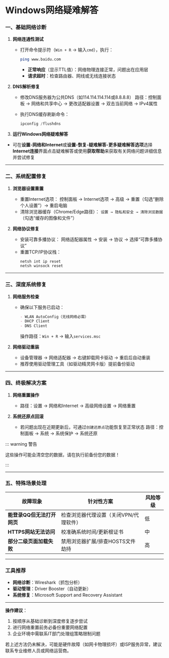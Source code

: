 # Windows网络疑难解答

### **一、基础网络诊断**

1. **网络连通性测试**
   
   - 打开命令提示符（`Win + R` → 输入`cmd`），执行：
     
     ```bash
     ping www.baidu.com
     ```
     
     - **正常响应**（显示TTL值）：网络物理连接正常，问题出在应用层
     - **请求超时**：检查路由器、网线或无线连接状态
2. **DNS解析修复**
   
   - 修改DNS服务器为公共DNS（如114.114.114.114或8.8.8.8）
     路径：控制面板 → 网络和共享中心 → 更改适配器设置 → 双击当前网络 → IPv4属性
   - 执行DNS缓存刷新命令：
     
     ```powershell
     ipconfig /flushdns
     ```
3. **运行Windows网络疑难解答**

- 可在**设置-网络和Internet**或**设置-恢复-疑难解答-更多疑难解答选项**选择**Internet连接**界面点击疑难解答或使用**获取帮助**来获取有关网络问题详细信息并尝试修复

---

### **二、系统配置修复**

1. **浏览器设置重置**
   
   - 重置Internet选项：
     控制面板 → Internet选项 → 高级 → 重置（勾选“删除个人设置”）→ 重启电脑
   - 清除浏览器缓存（Chrome/Edge路径）：
     `设置 → 隐私和安全 → 清除浏览数据`（勾选“缓存的图像和文件”）
2. **网络协议修复**
   
   - 安装可靠多播协议：
     网络适配器属性 → 安装 → 协议 → 选择“可靠多播协议”
   - 重置TCP/IP协议栈：
     ```cmd
     netsh int ip reset
     netsh winsock reset
     ```

---

### **三、深度系统修复**

1. **网络服务检查**
   
   - 确保以下服务已启动：
     ```markdown
     - WLAN AutoConfig（无线网络必需）
     - DHCP Client
     - DNS Client
     ```
     
     操作路径：`Win + R` → 输入`services.msc`
2. **网络驱动重装**
   
   - 设备管理器 → 网络适配器 → 右键卸载网卡驱动 → 重启后自动重装
   - 推荐使用驱动管理工具（如驱动精灵网卡版）提前备份驱动

---

### **四、终极解决方案**

1. **网络重置操作**
   
   - 路径：设置 → 网络和Internet → 高级网络设置 → 网络重置

2. **系统还原点回滚**
   
   - 若问题出现在近期更新后，可通过`创建还原点`功能恢复至正常状态
     路径：控制面板 → 系统 → 系统保护 → 系统还原

::: warning 警告

这些操作可能会清空您的数据，请在执行前备份您的数据！

::: 

---

### **五、特殊场景处理**

| 故障现象                  | 针对性方案                              | 风险等级 |
|---------------------------|---------------------------------------|----------|
| **能登录QQ但无法打开网页** | 检查浏览器代理设置（关闭VPN/代理软件） | 低       |
| **HTTPS网站无法访问**      | 校准确系统时间/更新根证书             | 中       |
| **部分二级页面加载失败**   | 禁用浏览器扩展/排查HOSTS文件劫持      | 高       |

---

### **工具推荐**

- **网络诊断**：Wireshark（抓包分析）
- **驱动管理**：Driver Booster（自动更新）
- **系统修复**：Microsoft Support and Recovery Assistant

---

**操作建议**：

1. 按顺序从基础诊断到深度修复逐步尝试
2. 进行网络重置前务必备份重要网络配置
3. 企业环境中需联系IT部门处理组策略限制问题

若上述方法仍未解决，可能是硬件故障（如网卡物理损坏）或ISP服务异常，建议联系专业维修人员或网络运营商。

